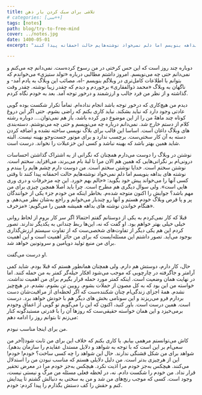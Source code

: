 ```yaml
---
title: تلاشی برای سبک کردن بار ذهن
# categories: [سی++]
tags: [notes]
path: blog/try-to-free-mind
cover: ../notes.jpg
date: 1400-05-01
excerpt: "من دوست دارم چشم هایم را ببندم و نوشته های بداهه بنویسم اما دلم نمی‌خواد نوشته‌هایم حالت احمقانه پیدا کنند"

---
```




دوباره چند روز است که این حس کرختی در من رسوخ کرده‌ست. نمی‌دانم چه می‌کنم و نمی‌دانم حتی چه می‌نویسم. امروز داشتم مطالبی درباره «تولد ستیزی» می‌خواندم که بتوانم با اطلاعات کامل‌تری در وبلاگم بنویسم -اه، مصائب این وبلاگ به یادم آمد- و ناگهان به وبلاگ «محمد ذوالفقاری» برخوردم و دیدم که چقدر زیبا نوشته. چقدر وقت گذاشته و از نظر من فرد جالب و ارزشمند و درخور توجه آمد. بعد به خودم نگاه کردم.

دیدم من هیچ‌کاری که درخور توجه باشد انجام نداده‌ام. تماماً تکرار شکست بوده گویی عادتی وجود دارد که نباید بشکند. نباید کاری بکنم که راضی بشوم. حتی اگر این دروغ کوتاه چند ماههْ من را از این موضوع دور کرده باشد، باز هم نمی‌توان.... دوباره رشته کلام از دستم خارج شد. نمی‌دانم درباره چه می‌نویسم و حتی چه می‌نوشتم. دسته‌بندی های وبلاگ داغان است. اساسا این قالب برای بلاگ نویسی ساخته نشده و اضافه کردن دسته به آن کار سختی‌ست. برچسب ندارد و برای موتور جست‌وجو بهینه نیست. البته شاید همین بهتر باشد که بهینه نباشد و کسی این خزعبلات را نخواند. درست است.

نوشتن در وبلاگ را دوست می‌دارم همچنان که نگرانی از به اشتراک گذاشتن احساسات درونی‌ام بر نگرانی‌هایی که همین هم الان مرا تا لبهٔ بام می‌برند، می‌افزاید. سختم است. نوشتن سختم است. خدایا نوشتن سختم است. من دوست دارم چشم هایم را ببندم و نوشته های بداهه بنویسم اما دلم نمی‌خواد نوشته‌هایم حالت احمقانه پیدا کنند تا وقتی کسی آنها را می‌خواند پیش خود بگوید: «حالم بهم خورد. این چه مزخرفات و دری وری هایی است». ولی سوال دیگری هم مطرح است. چرا باید اصلا همچین چیزی برای من مهم باشد؟ جوابش را اکنون متوجه شده‌م. بخاطر اینکه من خودم جزء یکی از خوانندگان پر و پا قرص وبلاگ خودم هستم و آنها رو چندبار می‌خوانم و راجع به‌شان نظر می‌دهم. و هنگام خواندن نوشته های بداهه همیشه همین را می‌گویم: «مزخرف».

قبلا که کار نمی‌کردم به یکی از دوستانم گفتم احتمالا اگر سر کار بروم از لحاظ روانی خیلی خیلی بهتر خواهم بود. او گفت که نه، این‌ها ربط چندانی به یکدیگر ندارند. تصور کردم این هم یکی دیگر از تفاوت‌های شخصی‌ست که از تفاوت سیستم ارزش‌گذاری بوجود می‌آید. تصور داشتم این مسئله‌ایست که برای من حائز اهمیت است و این اهمیت برای من منبع تولید دوپامین و سروتونین خواهد شد. 

او درست می‌گفت.

حال، کار دارم، دوستش هم دارم. ولی همچنان همانطور هستم که قبلا بودم. شاید کمی آرامتر و جاگرفته در چارچوبی که موجب می‌شود افکار حیله‌گر کمتر به من حمله کنند. اما در نهایت همان وضعیت است. اینکه کمتر مورد حمله قرار بگیرم برای من اهمیت نداشت. خواسته من این بود که به کل مصون از حملات بشوم. رویین تن بشوم. نشدم. در هیچ‌چیز نشدم. همهٔ اجزای زندگی‌ام چنان شکننده‌ست که اگر لحظه‌ای از مراقبت‌شان دست بردارم فرو می‌ریزند و این سونامی بخش های دیگر هم با خودش خواهد برد. درست است. همین درست است. باور کنید،‌ اکنون که این را می‌گویم تو گویی از اعماق وجودم برمی‌خیزد و این همان خواسته حقیقی‌ست که روزها آن را با قدرتی مستبدگونه کنار می‌زنم تا بتوانم روز را ادامه دهم:

من برای اینجا مناسب نبودم.

کاش می‌توانستم مرهمی بیابم. یا کاری بکنم که خلاف این برای من ثابت شود(آخر من سعی‌ام بر این است که با توجه به شواهد و دلایل مستدل عقایدم را سازمان بدهم). شواهد برای من شکل قشنگی ندارند. حال این شواهد را چه کسی ساخت؟ خودم! خودم! این از هرچیزی بدتر است. من دلیل دلایلی هستم که مناسب نبودن من را استدلال می‌کنند. هیچکس به‌جز خودم مرا اذیت نکرد. هیچکس به‌جز خودم مرا در معرض تحقیر قرار نداد. من خودم را شکست دادم. نه، در لحظه فعلی مسئله من مرگ و نیستی نیست، وجود است. کسی که موجب رنج‌های من شد و من به سختی به دنبالش گشتم تا پیدایش کنم و حقش را کف دستش بگذارم را پیدا کردم: خودم.